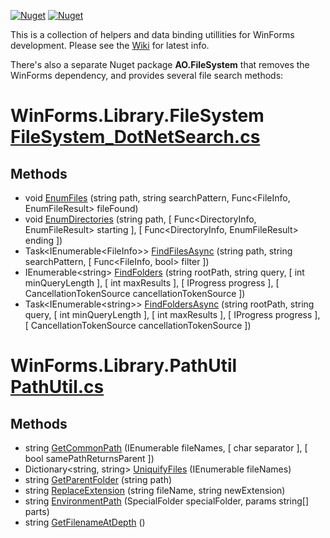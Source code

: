 [![Nuget](https://img.shields.io/nuget/v/WinForms.Library?label=WinForms.Library)](https://www.nuget.org/packages/WinForms.Library/) [![Nuget](https://img.shields.io/nuget/v/AO.FileSystem?label=AO.FileSystem)](https://www.nuget.org/packages/AO.FileSystem/)

This is a collection of helpers and data binding utillities for WinForms development. Please see the [Wiki](https://github.com/adamosoftware/WinForms.Library/wiki) for latest info.

There's also a separate Nuget package **AO.FileSystem** that removes the WinForms dependency, and provides several file search methods:

# WinForms.Library.FileSystem [FileSystem_DotNetSearch.cs](https://github.com/adamfoneil/WinForms.Library/blob/master/WinForms.Library/FileSystem_DotNetSearch.cs)
## Methods
- void [EnumFiles](https://github.com/adamfoneil/WinForms.Library/blob/master/WinForms.Library/FileSystem_DotNetSearch.cs#L28)
 (string path, string searchPattern, Func<FileInfo, EnumFileResult> fileFound)
- void [EnumDirectories](https://github.com/adamfoneil/WinForms.Library/blob/master/WinForms.Library/FileSystem_DotNetSearch.cs#L50)
 (string path, [ Func<DirectoryInfo, EnumFileResult> starting ], [ Func<DirectoryInfo, EnumFileResult> ending ])
- Task\<IEnumerable\<FileInfo\>\> [FindFilesAsync](https://github.com/adamfoneil/WinForms.Library/blob/master/WinForms.Library/FileSystem_DotNetSearch.cs#L69)
 (string path, string searchPattern, [ Func<FileInfo, bool> filter ])
- IEnumerable\<string\> [FindFolders](https://github.com/adamfoneil/WinForms.Library/blob/master/WinForms.Library/FileSystem_DotNetSearch.cs#L113)
 (string rootPath, string query, [ int minQueryLength ], [ int maxResults ], [ IProgress<string> progress ], [ CancellationTokenSource cancellationTokenSource ])
- Task\<IEnumerable\<string\>\> [FindFoldersAsync](https://github.com/adamfoneil/WinForms.Library/blob/master/WinForms.Library/FileSystem_DotNetSearch.cs#L150)
 (string rootPath, string query, [ int minQueryLength ], [ int maxResults ], [ IProgress<string> progress ], [ CancellationTokenSource cancellationTokenSource ])


# WinForms.Library.PathUtil [PathUtil.cs](https://github.com/adamfoneil/WinForms.Library/blob/master/WinForms.Library/PathUtil.cs)
## Methods
- string [GetCommonPath](https://github.com/adamfoneil/WinForms.Library/blob/master/WinForms.Library/PathUtil.cs#L16)
 (IEnumerable<string> fileNames, [ char separator ], [ bool samePathReturnsParent ])
- Dictionary\<string, string\> [UniquifyFiles](https://github.com/adamfoneil/WinForms.Library/blob/master/WinForms.Library/PathUtil.cs#L52)
 (IEnumerable<string> fileNames)
- string [GetParentFolder](https://github.com/adamfoneil/WinForms.Library/blob/master/WinForms.Library/PathUtil.cs#L90)
 (string path)
- string [ReplaceExtension](https://github.com/adamfoneil/WinForms.Library/blob/master/WinForms.Library/PathUtil.cs#L97)
 (string fileName, string newExtension)
- string [EnvironmentPath](https://github.com/adamfoneil/WinForms.Library/blob/master/WinForms.Library/PathUtil.cs#L109)
 (SpecialFolder specialFolder, params string[] parts)
- string [GetFilenameAtDepth](https://github.com/adamfoneil/WinForms.Library/blob/master/WinForms.Library/PathUtil.cs#L126)
 ()
